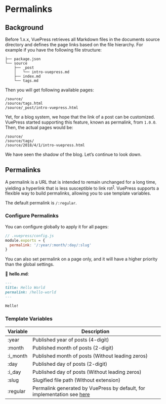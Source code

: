 # Permalinks

## Background

Before 1.x.x, VuePress retrieves all Markdown files in the documents source directory and defines the page links based on the file hierarchy. For example if you have the following file structure:

```
├── package.json
└── source
    ├── _post
    │   └── intro-vuepress.md
    ├── index.md
    └── tags.md
```

Then you will get following available pages:

```
/source/
/source/tags.html
/source/_post/intro-vuepress.html
```

Yet, for a blog system, we hope that the link of a post can be customized. VuePress started supporting this feature, known as permalink, from `1.0.0`. Then, the actual pages would be:

```
/source/
/source/tags/
/source/2018/4/1/intro-vuepress.html
```

We have seen the shadow of the blog. Let’s continue to look down.

## Permalinks

A permalink is a URL that is intended to remain unchanged for a long time, yielding a hyperlink that is less susceptible to link rot<sup>[1][1]</sup>. VuePress supports a flexible way to build permalinks, allowing you to use template variables.

The default permalink is `/:regular`.

### Configure Permalinks

You can configure globally to apply it for all pages:

```js
// .vuepress/config.js
module.exports = {
  permalink: '/:year/:month/:day/:slug'
}
```

You can also set permalink on a page only, and it will have a higher priority than the global settings.

📝 __hello.md__:

```markdown
---
title: Hello World
permalink: /hello-world
---

Hello!
```

### Template Variables

| Variable | Description |
| --- | --- |
| :year | Published year of posts (4-digit) |
| :month | Published month of posts (2-digit) |
| :i_month | Published month of posts (Without leading zeros) |
| :day | Published day of posts (2-digit) |
| :i_day | Published day of posts (Without leading zeros) |
| :slug | Slugified file path (Without extension) |
| :regular | Permalink generated by VuePress by default, for implementation see [here](https://github.com/vuejs/vuepress/blob/master/packages/%40vuepress/shared-utils/src/fileToPath.ts) |

[1]:https://en.wikipedia.org/wiki/Link_rot

